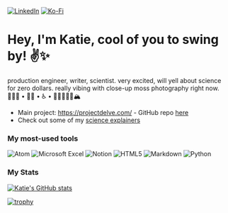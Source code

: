 [![LinkedIn](https://img.shields.io/badge/linkedin-%230077B5.svg?style=for-the-badge&logo=linkedin&logoColor=white)](https://www.linkedin.com/in/katherine-geerling-774929111/) [![Ko-Fi](https://img.shields.io/badge/Ko--fi-F16061?style=for-the-badge&logo=ko-fi&logoColor=white)](https://ko-fi.com/punnypenguins)

# Hey, I'm Katie, cool of you to swing by! :v::sparkles: 

production engineer, writer, scientist. very excited, will yell about science for zero dollars. really vibing with close-up moss photography right now. 
👩🏻‍🔬 • 🏳️‍🌈 • ♿️ • 🥾✌🏻🤙🏻🏔

* Main project: https://projectdelve.com/ - GitHub repo [here](https://github.com/punnypenguins/projectdelve)
* Check out some of my [science explainers](https://github.com/punnypenguins/writing-samples/tree/main/Science%20Explainers)

### My most-used tools
![Atom](https://img.shields.io/badge/Atom-%2366595C.svg?style=for-the-badge&logo=atom&logoColor=white) ![Microsoft Excel](https://img.shields.io/badge/Microsoft_Excel-217346?style=for-the-badge&logo=microsoft-excel&logoColor=white) ![Notion](https://img.shields.io/badge/Notion-%23000000.svg?style=for-the-badge&logo=notion&logoColor=white) ![HTML5](https://img.shields.io/badge/html5-%23E34F26.svg?style=for-the-badge&logo=html5&logoColor=white) ![Markdown](https://img.shields.io/badge/markdown-%23000000.svg?style=for-the-badge&logo=markdown&logoColor=white) ![Python](https://img.shields.io/badge/python-3670A0?style=for-the-badge&logo=python&logoColor=ffdd54)

### My Stats
[![Katie's GitHub stats](https://github-readme-stats.vercel.app/api?username=punnypenguins&show_icons=true&theme=synthwave)](https://github.com/punnypenguins/github-readme-stats) 

[![trophy](https://github-profile-trophy.vercel.app/?username=punnypenguins&theme=onedark&row=2&column=3)](https://github.com/ryo-ma/github-profile-trophy)

